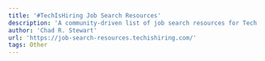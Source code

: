 ```yaml
---
title: '#TechIsHiring Job Search Resources'
description: 'A community-driven list of job search resources for Tech Professionals.'
author: 'Chad R. Stewart'
url: 'https://job-search-resources.techishiring.com/'
tags: Other
---
```

